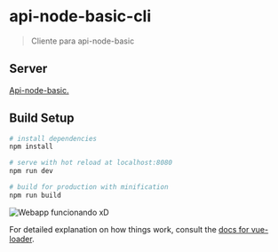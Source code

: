 # api-node-basic-cli

> Cliente para api-node-basic

## Server

[Api-node-basic.](https://github.com/josuedor/api-node-basic)

## Build Setup

``` bash
# install dependencies
npm install

# serve with hot reload at localhost:8080
npm run dev

# build for production with minification
npm run build
```

![Webapp funcionando xD](https://thumbs.gfycat.com/GlossySmoggyHairstreakbutterfly-size_restricted.gif)

For detailed explanation on how things work, consult the [docs for vue-loader](http://vuejs.github.io/vue-loader).
